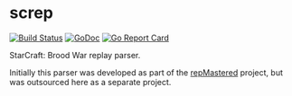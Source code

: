 # screp

[![Build Status](https://travis-ci.org/icza/screp.svg?branch=master)](https://travis-ci.org/icza/screp)
[![GoDoc](https://godoc.org/github.com/icza/screp?status.svg)](https://godoc.org/github.com/icza/screp)
[![Go Report Card](https://goreportcard.com/badge/github.com/icza/screp)](https://goreportcard.com/report/github.com/icza/screp)

StarCraft: Brood War replay parser.

Initially this parser was developed as part of the [repMastered](https://github.com/icza/repmastered)
project, but was outsourced here as a separate project.
